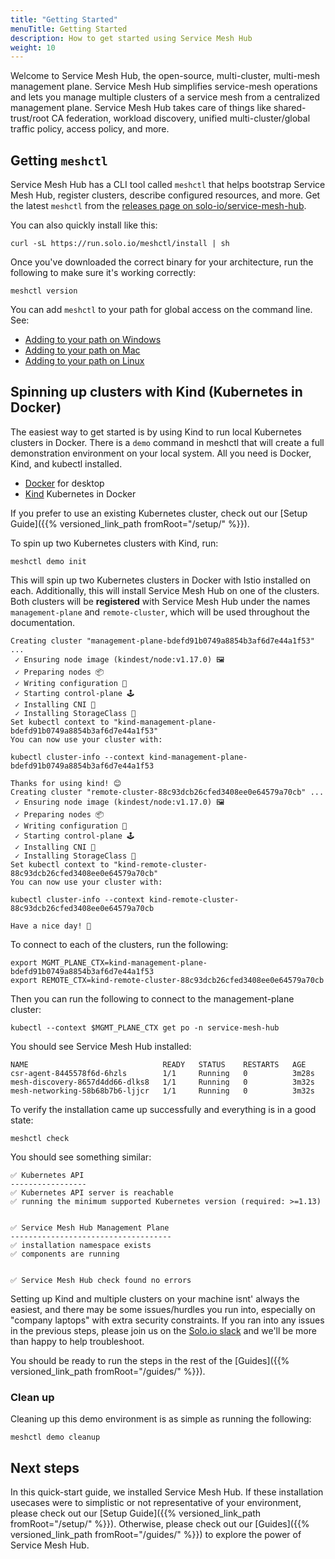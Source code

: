 ```yaml
---
title: "Getting Started"
menuTitle: Getting Started
description: How to get started using Service Mesh Hub
weight: 10
---
```


Welcome to Service Mesh Hub, the open-source, multi-cluster, multi-mesh management plane. Service Mesh Hub simplifies service-mesh operations and lets you manage multiple clusters of a service mesh from a centralized management plane. Service Mesh Hub takes care of things like shared-trust/root CA federation, workload discovery, unified multi-cluster/global traffic policy, access policy, and more. 

## Getting `meshctl`

Service Mesh Hub has a CLI tool called `meshctl` that helps bootstrap Service Mesh Hub, register clusters, describe configured resources, and more. Get the latest `meshctl` from the [releases page on solo-io/service-mesh-hub](https://github.com/solo-io/service-mesh-hub/releases).

You can also quickly install like this:

```shell
curl -sL https://run.solo.io/meshctl/install | sh
```

Once you've downloaded the correct binary for your architecture, run the following to make sure it's working correctly:

```shell
meshctl version
```

You can add `meshctl` to your path for global access on the command line. See:


* [Adding to your path on Windows](https://helpdeskgeek.com/windows-10/add-windows-path-environment-variable/)
* [Adding to your path on Mac](https://osxdaily.com/2014/08/14/add-new-path-to-path-command-line/)
* [Adding to your path on Linux](https://linuxize.com/post/how-to-add-directory-to-path-in-linux/)


## Spinning up clusters with Kind (Kubernetes in Docker)

The easiest way to get started is by using Kind to run local Kubernetes clusters in Docker. There is a `demo` command in meshctl that will create a full demonstration environment on your local system. All you need is Docker, Kind, and kubectl installed. 

* [Docker](https://www.docker.com/products/docker-desktop) for desktop
* [Kind](https://kind.sigs.k8s.io) Kubernetes in Docker

If you prefer to use an existing Kubernetes cluster, check out our [Setup Guide]({{% versioned_link_path fromRoot="/setup/" %}}).

To spin up two Kubernetes clusters with Kind, run:

```shell
meshctl demo init
```
This will spin up two Kubernetes clusters in Docker with Istio installed on each. Additionally, this will install Service Mesh Hub on one of the clusters. Both clusters will be **registered** with Service Mesh Hub under the names `management-plane` and `remote-cluster`, which will be used throughout the documentation.

```shell
Creating cluster "management-plane-bdefd91b0749a8854b3af6d7e44a1f53" ...
 ✓ Ensuring node image (kindest/node:v1.17.0) 🖼
 ✓ Preparing nodes 📦  
 ✓ Writing configuration 📜 
 ✓ Starting control-plane 🕹️ 
 ✓ Installing CNI 🔌 
 ✓ Installing StorageClass 💾 
Set kubectl context to "kind-management-plane-bdefd91b0749a8854b3af6d7e44a1f53"
You can now use your cluster with:

kubectl cluster-info --context kind-management-plane-bdefd91b0749a8854b3af6d7e44a1f53

Thanks for using kind! 😊
Creating cluster "remote-cluster-88c93dcb26cfed3408ee0e64579a70cb" ...
 ✓ Ensuring node image (kindest/node:v1.17.0) 🖼
 ✓ Preparing nodes 📦  
 ✓ Writing configuration 📜 
 ✓ Starting control-plane 🕹️ 
 ✓ Installing CNI 🔌 
 ✓ Installing StorageClass 💾 
Set kubectl context to "kind-remote-cluster-88c93dcb26cfed3408ee0e64579a70cb"
You can now use your cluster with:

kubectl cluster-info --context kind-remote-cluster-88c93dcb26cfed3408ee0e64579a70cb

Have a nice day! 👋
```

To connect to each of the clusters, run the following:

```shell
export MGMT_PLANE_CTX=kind-management-plane-bdefd91b0749a8854b3af6d7e44a1f53
export REMOTE_CTX=kind-remote-cluster-88c93dcb26cfed3408ee0e64579a70cb
```

Then you can run the following to connect to the management-plane cluster:

```shell
kubectl --context $MGMT_PLANE_CTX get po -n service-mesh-hub
```

You should see Service Mesh Hub installed:

```shell
NAME                              READY   STATUS    RESTARTS   AGE
csr-agent-8445578f6d-6hzls        1/1     Running   0          3m28s
mesh-discovery-8657d4dd66-dlks8   1/1     Running   0          3m32s
mesh-networking-58b68b7b6-ljjcr   1/1     Running   0          3m32s
```

To verify the installation came up successfully and everything is in a good state:

```shell
meshctl check
```


You should see something similar:

```shell
✅ Kubernetes API
-----------------
✅ Kubernetes API server is reachable
✅ running the minimum supported Kubernetes version (required: >=1.13)


✅ Service Mesh Hub Management Plane
------------------------------------
✅ installation namespace exists
✅ components are running


✅ Service Mesh Hub check found no errors
```

Setting up Kind and multiple clusters on your machine isnt' always the easiest, and there may be some issues/hurdles you run into, especially on "company laptops" with extra security constraints. If you ran into any issues in the previous steps, please join us on the [Solo.io slack](https://slack.solo.io) and we'll be more than happy to help troubleshoot. 

You should be ready to run the steps in the rest of the [Guides]({{% versioned_link_path fromRoot="/guides/" %}}).

### Clean up

Cleaning up this demo environment is as simple as running the following:

```shell
meshctl demo cleanup
```

## Next steps

In this quick-start guide, we installed Service Mesh Hub. If these installation usecases were to simplistic or not representative of your environment, please check out our [Setup Guide]({{% versioned_link_path fromRoot="/setup/" %}}). Otherwise, please check out our [Guides]({{% versioned_link_path fromRoot="/guides/" %}}) to explore the power of Service Mesh Hub.
